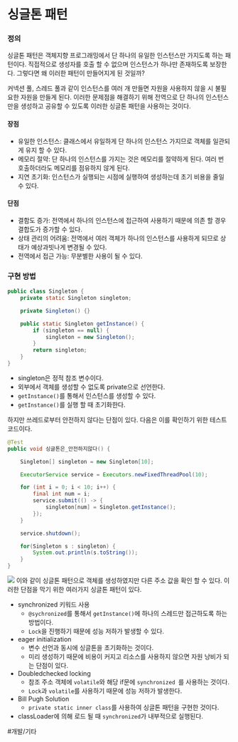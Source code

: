 # 싱글톤 패턴
### 정의
싱글톤 패턴은 객체지향 프로그래밍에서 단 하나의 유일한 인스턴스만 가지도록 하는 패턴이다. 직접적으로 생성자를 호출 할 수 없으며 인스턴스가 하나만 존재하도록 보장한다. 그렇다면 왜 이러한 패턴이 만들어지게 된 것일까?

커넥션 풀, 스레드 풀과 같이 인스턴스를 여러 개 만들면 자원을 사용하지 않을 시 불필요한 자원을 만들게 된다. 이러한 문제점을 해결하기 위해 전역으로 단 하나의 인스턴스만을 생성하고 공유할 수 있도록 이러한 싱글톤 패턴을 사용하는 것이다.

#### 장점
- 유일한 인스턴스: 클래스에서 유일하게 단 하나의 인스턴스 가지므로 객체를 일관되게 유지 할 수 있다.
- 메모리 절약: 단 하나의 인스턴스를 가지는 것은 메모리를 절약하게 된다. 여러 번 호출하더라도 메모리를 점유하지 않게 된다.
- 지연 초기화: 인스턴스가 실행되는 시점에 실행하여 생성하는데 초기 비용을 줄일 수 있다.

#### 단점
- 결함도 증가: 전역에서 하나의 인스턴스에 접근하여 사용하기 때문에 의존 할 경우 결합도가 증가할 수 있다.
- 상태 관리의 어려움: 전역에서 여러 객체가 하나의 인스턴스를 사용하게 되므로 상태가 예상과빗나게 변경될 수 있다.
- 전역에서 접근 가능: 무분별한 사용이 될 수 있다.

### 구현 방법
```java
public class Singleton {
    private static Singleton singleton;

    private Singleton() {}

    public static Singleton getInstance() {
        if (singleton == null) {
            singleton = new Singleton();
        }
        return singleton;
    }
}
```
- singleton은 정적 참조 변수이다.
- 외부에서 객체를 생성할 수 없도록 private으로 선언한다.
- `getInstance()`를 통해서 인스턴스를 생성할 수 있다.
- `getInstance()`를 실행 할 때 초기화한다.

하지만 쓰레드로부터 안전하지 않다는 단점이 있다.
다음은 이를 확인하기 위한 테스트코드이다.
```java
@Test
public void 싱글톤은_안전하지않다() {

    Singleton[] singleton = new Singleton[10];

    ExecutorService service = Executors.newFixedThreadPool(10);

    for (int i = 0; i < 10; i++) {
        final int num = i;
        service.submit(() -> {
            singleton[num] = Singleton.getInstance();
        });
    }

    service.shutdown();

    for(Singleton s : singleton) {
        System.out.println(s.toString());
    }
}

```
![](https://github-production-user-asset-6210df.s3.amazonaws.com/82080962/393696820-9a8618c2-19a9-4bb7-b8d0-5c8689fb768c.png?X-Amz-Algorithm=AWS4-HMAC-SHA256&X-Amz-Credential=AKIAVCODYLSA53PQK4ZA%2F20241209%2Fus-east-1%2Fs3%2Faws4_request&X-Amz-Date=20241209T040825Z&X-Amz-Expires=300&X-Amz-Signature=19bdd2d2227247a4573f09efdb24715798818722a440a9b0f270982b4dd17f64&X-Amz-SignedHeaders=host)
이와 같이 싱글톤 패턴으로 객체를 생성하였지만 다른 주소 값을 확인 할 수 있다.
이러한 단점을 막기 위한 여러가지 싱글톤 패턴이 있다.
- synchronized 키워드 사용
    - `@sychronized`를 통해서 `getInstance()`에 하나의 스레드만 접근하도록 하는 방법이다.
    - `Lock`을 진행하기 때문에 성능 저하가 발생할 수 있다.
- eager initialization
    - 변수 선언과 동시에 싱글톤을 초기화하는 것이다.
    - 미리 생성하기 때문에 비용이 커지고 리소스를 사용하지 않으면 자원 낭비가 되는 단점이 있다.
- Doubledchecked locking
    - 참조 주소 객체에 `volatile`와 해당 if문에 `synchronized `를 사용하는 것이다.
    - `Lock`과 `volatile`를 사용하기 때문에 성능 저하가 발생한다.
- Bill Pugh Solution 
  - `private static inner class`를 사용하여 싱글톤 패턴을 구현한 것이다.
- classLoader에 의해 로드 될 때 `synchronized`가 내부적으로 실행된다.





#개발/기타